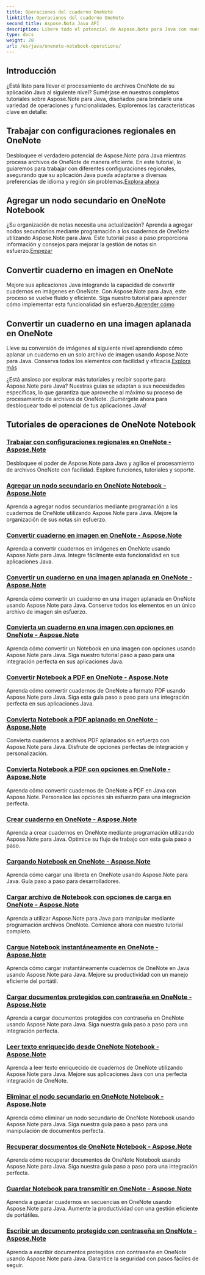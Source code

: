 ```yaml
---
title: Operaciones del cuaderno OneNote
linktitle: Operaciones del cuaderno OneNote
second_title: Aspose.Nota Java API
description: Libere todo el potencial de Aspose.Note para Java con nuestros tutoriales de operaciones de OneNote Notebook. Proporcione una guía paso a paso para mejorar sus aplicaciones Java.
type: docs
weight: 28
url: /es/java/onenote-notebook-operations/
---
```


## Introducción

¿Está listo para llevar el procesamiento de archivos OneNote de su aplicación Java al siguiente nivel? Sumérjase en nuestros completos tutoriales sobre Aspose.Note para Java, diseñados para brindarle una variedad de operaciones y funcionalidades. Exploremos las características clave en detalle:

## Trabajar con configuraciones regionales en OneNote

 Desbloquee el verdadero potencial de Aspose.Note para Java mientras procesa archivos de OneNote de manera eficiente. En este tutorial, lo guiaremos para trabajar con diferentes configuraciones regionales, asegurando que su aplicación Java pueda adaptarse a diversas preferencias de idioma y región sin problemas.[Explora ahora](./working-with-locales/)

## Agregar un nodo secundario en OneNote Notebook

¿Su organización de notas necesita una actualización? Aprenda a agregar nodos secundarios mediante programación a los cuadernos de OneNote utilizando Aspose.Note para Java. Este tutorial paso a paso proporciona información y consejos para mejorar la gestión de notas sin esfuerzo.[Empezar](./add-child-node/)

## Convertir cuaderno en imagen en OneNote

 Mejore sus aplicaciones Java integrando la capacidad de convertir cuadernos en imágenes en OneNote. Con Aspose.Note para Java, este proceso se vuelve fluido y eficiente. Siga nuestro tutorial para aprender cómo implementar esta funcionalidad sin esfuerzo.[Aprender cómo](./convert-notebook-to-image/)

## Convertir un cuaderno en una imagen aplanada en OneNote

 Lleve su conversión de imágenes al siguiente nivel aprendiendo cómo aplanar un cuaderno en un solo archivo de imagen usando Aspose.Note para Java. Conserva todos los elementos con facilidad y eficacia.[Explora más](./convert-notebook-to-flattened-image/)

¿Está ansioso por explorar más tutoriales y recibir soporte para Aspose.Note para Java? Nuestras guías se adaptan a sus necesidades específicas, lo que garantiza que aproveche al máximo su proceso de procesamiento de archivos de OneNote. ¡Sumérgete ahora para desbloquear todo el potencial de tus aplicaciones Java!
## Tutoriales de operaciones de OneNote Notebook
### [Trabajar con configuraciones regionales en OneNote - Aspose.Note](./working-with-locales/)
Desbloquee el poder de Aspose.Note para Java y agilice el procesamiento de archivos OneNote con facilidad. Explore funciones, tutoriales y soporte.
### [Agregar un nodo secundario en OneNote Notebook - Aspose.Note](./add-child-node/)
Aprenda a agregar nodos secundarios mediante programación a los cuadernos de OneNote utilizando Aspose.Note para Java. Mejore la organización de sus notas sin esfuerzo.
### [Convertir cuaderno en imagen en OneNote - Aspose.Note](./convert-notebook-to-image/)
Aprenda a convertir cuadernos en imágenes en OneNote usando Aspose.Note para Java. Integre fácilmente esta funcionalidad en sus aplicaciones Java.
### [Convertir un cuaderno en una imagen aplanada en OneNote - Aspose.Note](./convert-notebook-to-flattened-image/)
Aprenda cómo convertir un cuaderno en una imagen aplanada en OneNote usando Aspose.Note para Java. Conserve todos los elementos en un único archivo de imagen sin esfuerzo.
### [Convierta un cuaderno en una imagen con opciones en OneNote - Aspose.Note](./convert-notebook-to-image-with-options/)
Aprenda cómo convertir un Notebook en una imagen con opciones usando Aspose.Note para Java. Siga nuestro tutorial paso a paso para una integración perfecta en sus aplicaciones Java.
### [Convertir Notebook a PDF en OneNote - Aspose.Note](./convert-notebook-to-pdf/)
Aprenda cómo convertir cuadernos de OneNote a formato PDF usando Aspose.Note para Java. Siga esta guía paso a paso para una integración perfecta en sus aplicaciones Java.
### [Convierta Notebook a PDF aplanado en OneNote - Aspose.Note](./convert-notebook-to-flattened-pdf/)
Convierta cuadernos a archivos PDF aplanados sin esfuerzo con Aspose.Note para Java. Disfrute de opciones perfectas de integración y personalización.
### [Convierta Notebook a PDF con opciones en OneNote - Aspose.Note](./convert-notebook-to-pdf-with-options/)
Aprenda cómo convertir cuadernos de OneNote a PDF en Java con Aspose.Note. Personalice las opciones sin esfuerzo para una integración perfecta.
### [Crear cuaderno en OneNote - Aspose.Note](./create-notebook/)
Aprenda a crear cuadernos en OneNote mediante programación utilizando Aspose.Note para Java. Optimice su flujo de trabajo con esta guía paso a paso.
### [Cargando Notebook en OneNote - Aspose.Note](./loading-notebook/)
Aprenda cómo cargar una libreta en OneNote usando Aspose.Note para Java. Guía paso a paso para desarrolladores.
### [Cargar archivo de Notebook con opciones de carga en OneNote - Aspose.Note](./load-notebook-file-with-load-options/)
Aprenda a utilizar Aspose.Note para Java para manipular mediante programación archivos OneNote. Comience ahora con nuestro tutorial completo.
### [Cargue Notebook instantáneamente en OneNote - Aspose.Note](./load-notebook-instantly/)
Aprenda cómo cargar instantáneamente cuadernos de OneNote en Java usando Aspose.Note para Java. Mejore su productividad con un manejo eficiente del portátil.
### [Cargar documentos protegidos con contraseña en OneNote - Aspose.Note](./load-password-protected-documents/)
Aprenda a cargar documentos protegidos con contraseña en OneNote usando Aspose.Note para Java. Siga nuestra guía paso a paso para una integración perfecta.
### [Leer texto enriquecido desde OneNote Notebook - Aspose.Note](./read-rich-text/)
Aprenda a leer texto enriquecido de cuadernos de OneNote utilizando Aspose.Note para Java. Mejore sus aplicaciones Java con una perfecta integración de OneNote.
### [Eliminar el nodo secundario en OneNote Notebook - Aspose.Note](./remove-child-node/)
Aprenda cómo eliminar un nodo secundario de OneNote Notebook usando Aspose.Note para Java. Siga nuestra guía paso a paso para una manipulación de documentos perfecta.
### [Recuperar documentos de OneNote Notebook - Aspose.Note](./retrieve-documents-from-onenote-notebook/)
Aprenda cómo recuperar documentos de OneNote Notebook usando Aspose.Note para Java. Siga nuestra guía paso a paso para una integración perfecta.
### [Guardar Notebook para transmitir en OneNote - Aspose.Note](./save-notebook-to-stream/)
Aprenda a guardar cuadernos en secuencias en OneNote usando Aspose.Note para Java. Aumente la productividad con una gestión eficiente de portátiles.
### [Escribir un documento protegido con contraseña en OneNote - Aspose.Note](./write-password-protected-document/)
Aprenda a escribir documentos protegidos con contraseña en OneNote usando Aspose.Note para Java. Garantice la seguridad con pasos fáciles de seguir.